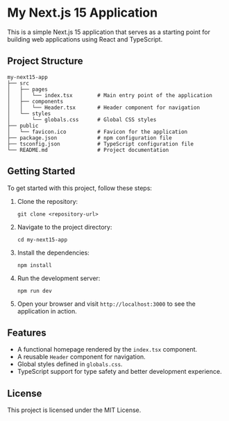 # My Next.js 15 Application

This is a simple Next.js 15 application that serves as a starting point for building web applications using React and TypeScript.

## Project Structure

```
my-next15-app
├── src
│   ├── pages
│   │   └── index.tsx        # Main entry point of the application
│   ├── components
│   │   └── Header.tsx       # Header component for navigation
│   └── styles
│       └── globals.css      # Global CSS styles
├── public
│   └── favicon.ico          # Favicon for the application
├── package.json             # npm configuration file
├── tsconfig.json            # TypeScript configuration file
└── README.md                # Project documentation
```

## Getting Started

To get started with this project, follow these steps:

1. Clone the repository:
   ```
   git clone <repository-url>
   ```

2. Navigate to the project directory:
   ```
   cd my-next15-app
   ```

3. Install the dependencies:
   ```
   npm install
   ```

4. Run the development server:
   ```
   npm run dev
   ```

5. Open your browser and visit `http://localhost:3000` to see the application in action.

## Features

- A functional homepage rendered by the `index.tsx` component.
- A reusable `Header` component for navigation.
- Global styles defined in `globals.css`.
- TypeScript support for type safety and better development experience.

## License

This project is licensed under the MIT License.